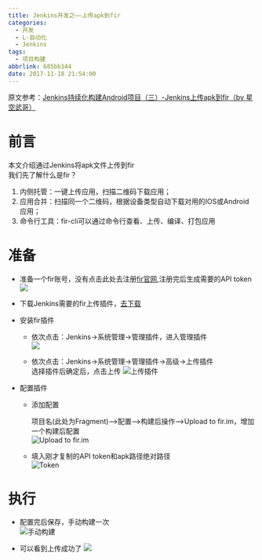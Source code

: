 ```yaml
---
title: Jenkins开发之——上传apk到fir
categories:
  - 开发
  - L-自动化
  - Jenkins
tags:
  - 项目构建
abbrlink: 685bb144
date: 2017-11-18 21:54:00
---
```

原文参考：[Jenkins持续化构建Android项目（三）-Jenkins上传apk到fir（by 星空武哥）][10]    
# 前言 
本文介绍通过Jenkins将apk文件上传到fir    
我们先了解什么是fir？  
1. 内侧托管：一键上传应用，扫描二维码下载应用；  
2. 应用合并：扫描同一个二维码，根据设备类型自动下载对用的IOS或Android应用；  
3. 命令行工具：fir-cli可以通过命令行查看、上传、编译、打包应用  
<!--more-->

# 准备 
- 准备一个fir账号，没有点击此处去注册[fir官网][1],注册完后生成需要的API token       
![][2]  

- 下载Jenkins需要的fir上传插件，[去下载][3]   

- 安装fir插件 

	- 依次点击：Jenkins->系统管理->管理插件，进入管理插件  
	![][4]  

	- 依次点击：Jenkins->系统管理->管理插件->高级->上传插件  
	选择插件后确定后，点击上传 
	![上传插件][5]

- 配置插件  

	- 添加配置  

		项目名(此处为Fragment)——>配置——>构建后操作——>Upload to fir.im，增加一个构建后配置    
		![Upload to fir.im][6]
	- 填入刚才复制的API token和apk路径绝对路径  
	![Token][7] 

# 执行  

- 配置完后保存，手动构建一次  
![手动构建][8]

- 可以看到上传成功了
![][9]





[1]: https://fir.im/
[2]: https://cdn.jsdelivr.net/gh/PGzxc/CDN@master/blog-jenkins/jenkins-fir-im.png
[3]: http://7xju1s.com1.z0.glb.clouddn.com/fir-plugin-1.9.5.hpi
[4]: https://cdn.jsdelivr.net/gh/PGzxc/CDN@master/blog-jenkins/jenkins-fir-manage-plugin.png 
[5]: https://cdn.jsdelivr.net/gh/PGzxc/CDN@master/blog-jenkins/jenkins-fir-upload-plugin.png
[6]: https://cdn.jsdelivr.net/gh/PGzxc/CDN@master/blog-jenkins/jenkins-fir-up-to-fir.png
[7]: https://cdn.jsdelivr.net/gh/PGzxc/CDN@master/blog-jenkins/jenkins-fir-im-token.png
[8]: https://cdn.jsdelivr.net/gh/PGzxc/CDN@master/blog-jenkins/jenkins-build-by-hand.png  
[9]: https://cdn.jsdelivr.net/gh/PGzxc/CDN@master/blog-jenkins/jenkins-fir-app.png
[10]: http://blog.csdn.net/lsyz0021/article/details/72683171
